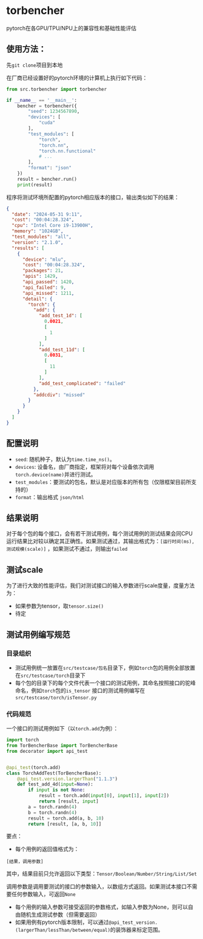 # torbencher

pytorch在各GPU/TPU/NPU上的兼容性和基础性能评估

## 使用方法：

先`git clone`项目到本地

在厂商已经设置好的pytorch环境的计算机上执行如下代码：

```python
from src.torbencher import torbencher

if __name__ == '__main__':
    bencher = torbencher({
        "seed": 1234567890,
        "devices": [
            "cuda"
        ],
        "test_modules": [
            "torch",
            "torch.nn",
            "torch.nn.functional"
            # ...
        ],
        "format": "json"
    })
    result = bencher.run()
    print(result)
```

程序将测试环境所配置的pytorch相应版本的接口，输出类似如下的结果：

```json
{
  "date": "2024-05-31 9:11",
  "cost": "00:04:28.324",
  "cpu": "Intel Core i9-13900H",
  "memory": "1024GB",
  "test_modules": "all",
  "version": "2.1.0",
  "results": [
    {
      "device": "mlu",
      "cost": "00:04:28.324",
      "packages": 21,
      "apis": 1429,
      "api_passed": 1420,
      "api_failed": 9,
      "api_missed": 1211,
      "detail": {
        "torch": {
          "add": {
            "add_test_1d": [
              0.0021,
              [
                1
              ]
            ],
            "add_test_11d": [
              0.0031,
              [
                11
              ]
            ],
            "add_test_complicated": "failed"
          },
          "addcdiv": "missed"
        }
      }
    }
  ]
}
```

## 配置说明

- `seed`: 随机种子，默认为`time.time_ns()`。
- `devices`: 设备名，由厂商指定，框架将对每个设备依次调用`torch.device(name)`并进行测试。
- `test_modules`：要测试的包名，默认是对应版本的所有包（仅限框架目前所支持的）
- `format`：输出格式 `json/html`

## 结果说明

对于每个包的每个接口，会有若干测试用例，每个测试用例的测试结果会同CPU运行结果比对较以确定其正确性。如果测试通过，其输出格式为：`[运行时间(ms), 测试规模(scale)]`
，如果测试不通过，则输出`failed`

## 测试scale

为了进行大致的性能评估，我们对测试接口的输入参数进行scale度量，度量方法为：

- 如果参数为tensor，取`tensor.size()`
- 待定

## 测试用例编写规范

### 目录组织

- 测试用例统一放置在`src/testcase/包名`目录下，例如`torch`包的用例全部放置在`src/testcase/torch`目录下
- 每个包的目录下的每个文件代表一个接口的测试用例，其命名按照接口的驼峰命名，例如`torch`包的`is_tensor`
  接口的测试用例编写在`src/testcase/torch/isTensor.py`

### 代码规范

一个接口的测试用例如下（以`torch.add`为例）：

```python
import torch
from TorBencherBase import TorBencherBase
from decorator import api_test


@api_test(torch.add)
class TorchAddTest(TorBencherBase):
    @api_test.version.largerThan("1.1.3")
    def test_add_4d(input=None):
        if input is not None:
            result = torch.add(input[0], input[1], input[2])
            return [result, input]
        a = torch.randn(4)
        b = torch.randn(4)
        result = torch.add(a, b, 10)
        return [result, [a, b, 10]]
```

要点：

- 每个用例的返回值格式为：

```
[结果，调用参数]
```

其中，结果目前只允许返回以下类型：`Tensor/Boolean/Number/String/List/Set`

调用参数是调用要测试的接口的参数输入，以数组方式返回。如果测试本接口不需要任何参数输入，可返回`None`

- 每个用例的输入参数可接受返回的参数格式，如输入参数为None，则可以自由随机生成测试参数（但需要返回）
- 如果用例有pytorch版本限制，可以通过`@api_test_version.(largerThan/lessThan/between/equal)`的装饰器来标定范围。